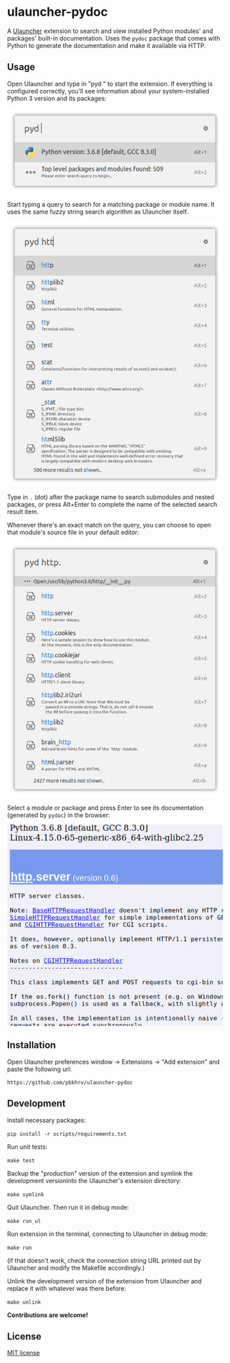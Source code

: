 # ulauncher-pydoc

A [Ulauncher](https://ulauncher.io/) extension to search and view installed Python modules' and packages' built-in documentation. Uses the `pydoc` package that comes with Python to generate the documentation and make it available via HTTP.


## Usage

Open Ulauncher and type in "pyd " to start the extension. If everything is configured correctly, you'll see information about your system-installed Python 3 version and its packages:

![All modules, no query](images/screenshots/empty-query.png)

Start typing a query to search for a matching package or module name. It uses the same fuzzy string search algorithm as Ulauncher itself.

![Query 1](images/screenshots/search-query1.png)

Type in `.` (dot) after the package name to search submodules and nested packages, or press Alt+Enter to complete the name of the selected search result item.

Whenever there's an exact match on the query, you can choose to open that module's source file in your default editor:

![Query 2](images/screenshots/search-query2.png)

Select a module or package and press Enter to see its documentation (generated by `pydoc`) in the browser:

![View documentation](images/screenshots/view-documentation.png)


## Installation

Open Ulauncher preferences window -> Extensions -> "Add extension" and paste the following url:

```
https://github.com/pbkhrv/ulauncher-pydoc
```


## Development

Install necessary packages:

`pip install -r scripts/requirements.txt`

Run unit tests:

`make test`

Backup the "production" version of the extension and symlink the development versioninto the Ulauncher's extension directory:

`make symlink`

Quit Ulauncher. Then run it in debug mode:

`make run_ul`

Run extension in the terminal, connecting to Ulauncher in debug mode:

`make run`

(if that doesn't work, check the connection string URL printed out by Ulauncher and modify the Makefile accordingly.)

Unlink the development version of the extension from Ulauncher and replace it with whatever was there before:

`make unlink`

**Contributions are welcome!**

## License

[MIT license](LICENSE)
